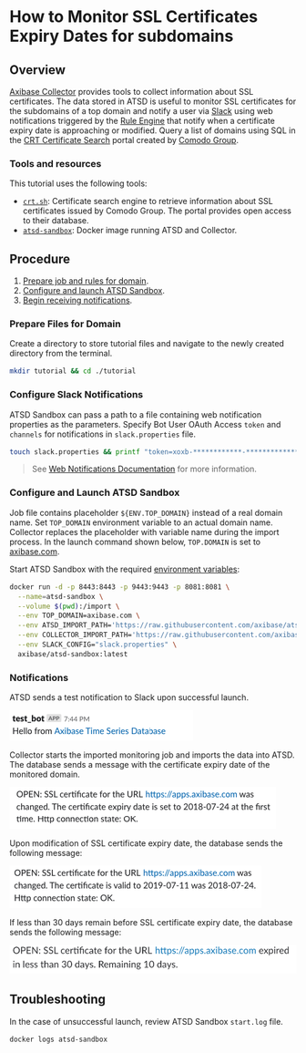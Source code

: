 # How to Monitor SSL Certificates Expiry Dates for subdomains

## Overview

[Axibase Collector](https://github.com/axibase/axibase-collector/#overview) provides tools to collect information about SSL certificates. The data stored in ATSD is useful to monitor SSL certificates for the subdomains of a top domain and notify a user via [Slack](https://axibase.com/docs/atsd/api/data/messages/webhook.html#slack) using web notifications triggered by the [Rule Engine](https://github.com/axibase/atsd/tree/master/rule-engine#overview) that notify when a certificate expiry date is approaching or modified. Query a list of domains using SQL in the [CRT Certificate Search](https://crt.sh) portal created by [Comodo Group](https://www.comodo.com).

### Tools and resources

This tutorial uses the following tools:

* [`crt.sh`](https://crt.sh): Certificate search engine to retrieve information about SSL certificates issued by Comodo Group. The portal provides open access to their database.
* [`atsd-sandbox`](https://github.com/axibase/dockers/tree/atsd-sandbox#overview): Docker image running ATSD and Collector.

## Procedure

1. [Prepare job and rules for domain](#prepare-files-for-domain).
2. [Configure and launch ATSD Sandbox](#configure-and-launch-atsd-sandbox).
3. [Begin receiving notifications](#notifications).

### Prepare Files for Domain

Create a directory to store tutorial files and navigate to the newly created directory from the terminal.

```bash
mkdir tutorial && cd ./tutorial
```

### Configure Slack Notifications

ATSD Sandbox can pass a path to a file containing web notification properties as the parameters.
Specify Bot User OAuth Access `token` and `channels` for notifications in `slack.properties` file.

```bash
touch slack.properties && printf "token=xoxb-************-************************\nchannels=general\n" > slack.properties
```

> See [Web Notifications Documentation](https://github.com/axibase/dockers/tree/atsd-sandbox#web-notifications-configuration) for more information.

### Configure and Launch ATSD Sandbox

Job file contains placeholder `${ENV.TOP_DOMAIN}` instead of a real domain name. Set `TOP_DOMAIN` environment variable to an actual domain name. Collector replaces the placeholder with variable name during the import process. In the launch command shown below, `TOP.DOMAIN` is set to [axibase.com](https://axibase.com).

Start ATSD Sandbox with the required [environment variables](https://github.com/axibase/dockers/tree/atsd-sandbox#container-parameters):

```bash
docker run -d -p 8443:8443 -p 9443:9443 -p 8081:8081 \
  --name=atsd-sandbox \
  --volume $(pwd):/import \
  --env TOP_DOMAIN=axibase.com \
  --env ATSD_IMPORT_PATH='https://raw.githubusercontent.com/axibase/atsd-use-cases/dev-howto-monitor-ssl-for-domains/how-to/atsd-sandbox/monitor-ssl-expiry-dates/resources/ssl-certificates-files.tar.gz' \
  --env COLLECTOR_IMPORT_PATH='https://raw.githubusercontent.com/axibase/atsd-use-cases/dev-howto-monitor-ssl-for-domains/how-to/atsd-sandbox/monitor-ssl-expiry-dates/resources/job_http_subdomains-ssl-certificates.xml' \
  --env SLACK_CONFIG="slack.properties" \
  axibase/atsd-sandbox:latest
```

### Notifications

ATSD sends a test notification to Slack upon successful launch.

![Test ATSD Notification](./images/test-notification.png)

Collector starts the imported monitoring job and imports the data into ATSD. The database sends a message with the certificate expiry date of the monitored domain.

 ![Certificate's expiry date set](./images/expiry-date-set.png)

Upon modification of SSL certificate expiry date, the database sends the following message:

![Certificate's expiry date set](./images/expiry-date-changed.png)

If less than 30 days remain before SSL certificate expiry date, the database sends the following message:

![Expiration rule](./images/expiration-approaching.png)

## Troubleshooting

In the case of unsuccessful launch, review ATSD Sandbox `start.log` file.

```bash
docker logs atsd-sandbox
```
